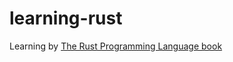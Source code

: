 # learning-rust
Learning by [The Rust Programming Language book](https://doc.rust-lang.org/book/title-page.html)
